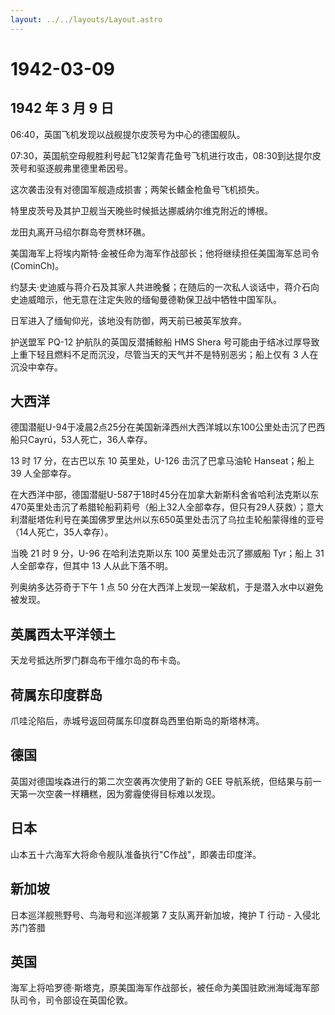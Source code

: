 ```yaml
---
layout: ../../layouts/Layout.astro
---
```


# 1942-03-09

## 1942 年 3 月 9 日

06:40，英国飞机发现以战舰提尔皮茨号为中心的德国舰队。

07:30，英国航空母舰胜利号起飞12架青花鱼号飞机进行攻击，08:30到达提尔皮茨号和驱逐舰弗里德里希因号。

这次袭击没有对德国军舰造成损害；两架长鳍金枪鱼号飞机损失。

特里皮茨号及其护卫舰当天晚些时候抵达挪威纳尔维克附近的博根。

龙田丸离开马绍尔群岛夸贾林环礁。

美国海军上将埃内斯特·金被任命为海军作战部长；他将继续担任美国海军总司令
(CominCh)。

约瑟夫·史迪威与蒋介石及其家人共进晚餐；在随后的一次私人谈话中，蒋介石向史迪威暗示，他无意在注定失败的缅甸曼德勒保卫战中牺牲中国军队。

日军进入了缅甸仰光，该地没有防御，两天前已被英军放弃。

护送盟军 PQ-12 护航队的英国反潜捕鲸船 HMS Shera
号可能由于结冰过厚导致上重下轻且燃料不足而沉没，尽管当天的天气并不是特别恶劣；船上仅有
3 人在沉没中幸存。

## 大西洋

德国潜艇U-94于凌晨2点25分在美国新泽西州大西洋城以东100公里处击沉了巴西船只Cayrú，53人死亡，36人幸存。

13 时 17 分，在古巴以东 10 英里处，U-126 击沉了巴拿马油轮 Hanseat；船上
39 人全部幸存。

在大西洋中部，德国潜艇U-587于18时45分在加拿大新斯科舍省哈利法克斯以东470英里处击沉了希腊轮船莉莉号（船上32人全部幸存，但只有29人获救）；意大利潜艇塔佐利号在美国佛罗里达州以东650英里处击沉了乌拉圭轮船蒙得维的亚号（14人死亡，35人幸存）。

当晚 21 时 9 分，U-96 在哈利法克斯以东 100 英里处击沉了挪威船 Tyr；船上
31 人全部幸存，但其中 13 人从此下落不明。

列奥纳多达芬奇于下午 1 点 50
分在大西洋上发现一架敌机，于是潜入水中以避免被发现。

## 英属西太平洋领土

天龙号抵达所罗门群岛布干维尔岛的布卡岛。

## 荷属东印度群岛

爪哇沦陷后，赤城号返回荷属东印度群岛西里伯斯岛的斯塔林湾。

## 德国

英国对德国埃森进行的第二次空袭再次使用了新的 GEE
导航系统，但结果与前一天第一次空袭一样糟糕，因为雾霾使得目标难以发现。

## 日本

山本五十六海军大将命令舰队准备执行"C作战"，即袭击印度洋。

## 新加坡

日本巡洋舰熊野号、鸟海号和巡洋舰第 7 支队离开新加坡，掩护 T 行动 -
入侵北苏门答腊

## 英国

海军上将哈罗德·斯塔克，原美国海军作战部长，被任命为美国驻欧洲海域海军部队司令，司令部设在英国伦敦。
